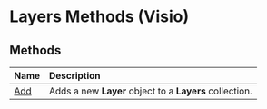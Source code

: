 
# Layers Methods (Visio)

## Methods



|**Name**|**Description**|
|:-----|:-----|
|[Add](e46bc30f-ad35-ddeb-86d3-14ef535451cf.md)|Adds a new  **Layer** object to a **Layers** collection.|

